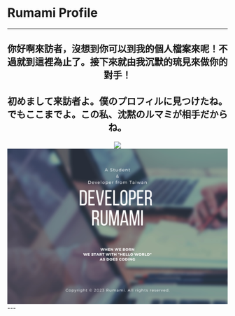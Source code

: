 # Rumami Profile
---
<div align="center">
<p><h2><b>你好啊來訪者，沒想到你可以到我的個人檔案來呢！不過就到這裡為止了。接下來就由我沉默的琉見來做你的對手！</b></h2></p>
<p><h2><b>初めまして来訪者よ。僕のプロフィルに見つけたね。でもここまでよ。この私、沈黙のルマミが相手だからね。</b></h2></p>
<img src="https://komarev.com/ghpvc/?username=rumamitw01&color=9cfe6d" align="center" width=50%>
<img src="./Github_Cover.png" align="center">
</div>
---
